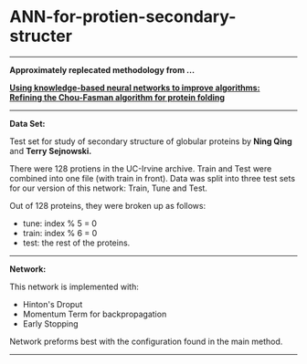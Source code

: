 # ANN-for-protien-secondary-structer
-----------------------------------------

**Approximately replecated methodology from ...**
  
 **[Using knowledge-based neural networks to improve algorithms:  
 Refining the Chou-Fasman algorithm for protein folding](http://link.springer.com/article/10.1007/BF00993077)**

------------------------------------------

**Data Set:** 

Test set for study of secondary structure of globular proteins by
**Ning Qing** and **Terry Sejnowski.** 

There were 128 protiens in the UC-Irvine archive. Train and Test were combined into one file (with train in front).
Data was split into three test sets for our version of this network: Train, Tune and Test.  
  
  
Out of 128 proteins, they were broken up as follows:  
* tune: index % 5 = 0  
* train: index % 6 = 0  
* test: the rest of the proteins.


---------------------------------------------

**Network:**
  
  
This network is implemented with:
* Hinton's Droput 
* Momentum Term for backpropagation
* Early Stopping


Network preforms best with the configuration found in the main method.  


---------------------------------------------
